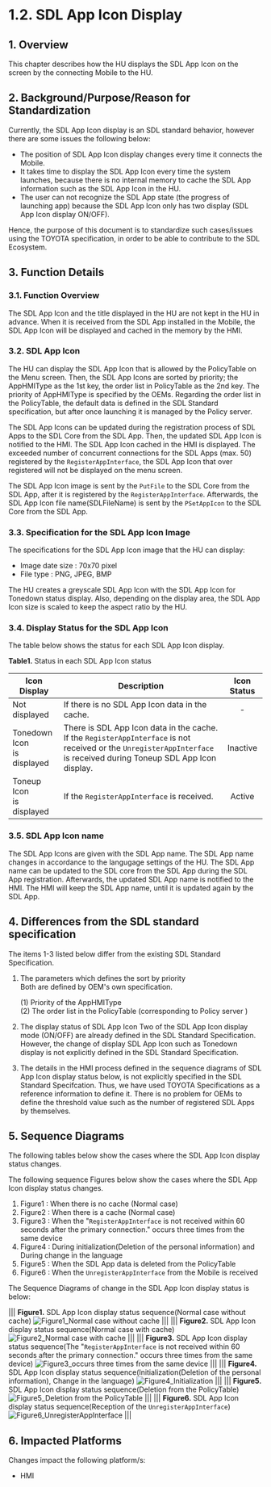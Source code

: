 # 1.2. SDL App Icon Display

## 1. Overview
This chapter describes how the HU displays the SDL App Icon on the screen by the connecting Mobile to the HU.

## 2. Background/Purpose/Reason for Standardization
Currently, the SDL App Icon display is an SDL standard behavior, however there are some issues the following below:

- The position of SDL App Icon display changes every time it connects the Mobile.
- It takes time to display the SDL App Icon every time the system launches, because there is no internal memory to cache the SDL App information such as the SDL App Icon in the HU.
- The user can not recognize the SDL App state (the progress of launching app) because the SDL App Icon only has two display (SDL App Icon display ON/OFF).

Hence, the purpose of this document is to standardize such cases/issues using the TOYOTA specification, in order to be able to contribute to the SDL Ecosystem.

## 3. Function Details
### 3.1. Function Overview
The SDL App Icon and the title displayed in the HU are not kept in the HU in advance.
When it is received from the SDL App installed in the Mobile, the SDL App Icon will be displayed and cached in the memory by the HMI.

### 3.2. SDL App Icon
The HU can display the SDL App Icon that is allowed by the PolicyTable on the Menu screen.
Then, the SDL App Icons are sorted by priority; the AppHMIType as the 1st key, the order list in PolicyTable as the 2nd key.
The priority of AppHMIType is specified by the OEMs.
Regarding the order list in the PolicyTable, the default data is defined in the SDL Standard specification, but after once launching it is managed by the Policy server.

The SDL App Icons can be updated during the registration process of SDL Apps to the SDL Core from the SDL App.
Then, the updated SDL App Icon is notified to the HMI.
The SDL App Icon cached in the HMI is displayed.
The exceeded number of concurrent connections for the SDL Apps (max. 50) registered by the `RegisterAppInterface`, the SDL App Icon that over registered will not be displayed on the menu screen.

The SDL App Icon image is sent by the `PutFile` to the SDL Core from the SDL App, after it is registered by the `RegisterAppInterface`.
Afterwards, the SDL App Icon file name(SDLFileName) is sent by the `PSetAppIcon` to the SDL Core from the SDL App.

### 3.3. Specification for the SDL App Icon Image
The specifications for the SDL App Icon image that the HU can display:

 - Image date size : 70x70 pixel
 - File type : PNG, JPEG, BMP

The HU creates a greyscale SDL App Icon with the SDL App Icon for Tonedown status display.
Also, depending on the display area, the SDL App Icon size is scaled to keep the aspect ratio by the HU.

### 3.4. Display Status for the SDL App Icon
The table below shows the status for each SDL App Icon display.

**Table1.** Status in each SDL App Icon status

|<div align="center"> Icon Display </div>|<div align="center"> Description </div>|<div align="center"> Icon Status </div>|
|:---|:---|:---:|
|<div align="left"> Not displayed </div>|<div align="left"> If there is no SDL App Icon data in the cache. </div>|<div align="center"> - </div>|
|<div align="left"> Tonedown Icon <br>is displayed </div>|<div align="left"> There is SDL App Icon data in the cache.<br>If the `RegisterAppInterface` is not received or the `UnregisterAppInterface` is received during Toneup SDL App Icon display. </div>|<div align="center"> Inactive </div>|
|<div align="left"> Toneup Icon <br>is displayed </div>|<div align="left"> If the `RegisterAppInterface` is received. </div>|<div align="center"> Active </div>|

### 3.5. SDL App Icon name
The SDL App Icons are given with the SDL App name.
The SDL App name changes in accordance to the langugage settings of the HU.
The SDL App name can be updated to the SDL core from the SDL App during the SDL App registration.
Afterwards, the updated SDL App name is notified to the HMI.
The HMI will keep the SDL App name, until it is updated again by the SDL App.

## 4. Differences from the SDL standard specification
The items 1-3 listed below differ from the existing SDL Standard Specification.

1. The parameters which defines the sort by priority<br>Both are defined by OEM's own specification.

    (1) Priority of the AppHMIType<br>
    (2) The order list in the PolicyTable (corresponding to Policy server )<br>

2. The display status of SDL App Icon
Two of the SDL App Icon display mode (ON/OFF) are already defined in the SDL Standard Specification.
However, the change of display SDL App Icon such as Tonedown display is not explicitly defined in the SDL Standard Specification.<br>

3. The details in the HMI process defined in the sequence diagrams of SDL App Icon display status below, is not explicitly specified in the SDL Standard Specifcation.
Thus, we have used TOYOTA Specifications as a reference information to define it.
There is no problem for OEMs to define the threshold value such as the number of registered SDL Apps by themselves.

## 5. Sequence Diagrams
The following tables below show the cases where the SDL App Icon display status changes.

The following sequence Figures below show the cases where the SDL App Icon display status changes.
1. Figure1 : When there is no cache (Normal case)
2. Figure2 : When there is a cache (Normal case)
3. Figure3 : When the "`RegisterAppInterface` is not received within 60 seconds after the primary connection." occurs three times from the same device
4. Figure4 : During initialization(Deletion of the personal information) and During change in the language
5. Figure5 : When the SDL App data is deleted from the PolicyTable
6. Figure6 : When the `UnregisterAppInterface` from the Mobile is received

The Sequence Diagrams of change in the SDL App Icon display status is below:

|||
**Figure1.** SDL App Icon display status sequence(Normal case without cache)
![Figure1_Normal case without cache](./assets/figure1_normal_case_without_cache.png)
|||
|||
**Figure2.** SDL App Icon display status sequence(Normal case with cache)
![Figure2_Normal case with cache](./assets/figure2_normal_case_with_cache.png)
|||
|||
**Figure3.** SDL App Icon display status sequence(The "`RegisterAppInterface` is not received within 60 seconds after the primary connection." occurs three times from the same device)
![Figure3_occurs three times from the same device](./assets/figure3_occurs_three_times_from_the_same_device.png)
|||
|||
**Figure4.** SDL App Icon display status sequence(Initialization(Deletion of the personal information), Change in the language)
![Figure4_Initialization](./assets/figure4_initialization.png)
|||
|||
**Figure5.** SDL App Icon display status sequence(Deletion from the PolicyTable)
![Figure5_Deletion from the PolicyTable](./assets/figure5_deletion_from_the_policytable.png)
|||
|||
**Figure6.** SDL App Icon display status sequence(Reception of the `UnregisterAppInterface`)
![Figure6_UnregisterAppInterface](./assets/figure6_unregisterappinterface.png)
|||

## 6. Impacted Platforms
Changes impact the following platform/s:
- HMI